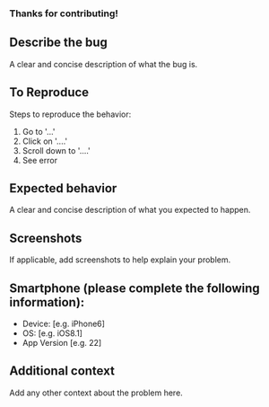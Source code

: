 ### Thanks for contributing!

## Describe the bug
A clear and concise description of what the bug is.

## To Reproduce
Steps to reproduce the behavior:
1. Go to '...'
2. Click on '....'
3. Scroll down to '....'
4. See error

## Expected behavior
A clear and concise description of what you expected to happen.

## Screenshots
If applicable, add screenshots to help explain your problem.

## Smartphone (please complete the following information):
 - Device: [e.g. iPhone6]
 - OS: [e.g. iOS8.1]
 - App Version [e.g. 22]

## Additional context
Add any other context about the problem here.

